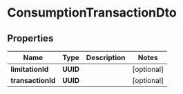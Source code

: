 

# ConsumptionTransactionDto


## Properties

| Name | Type | Description | Notes |
|------------ | ------------- | ------------- | -------------|
|**limitationId** | **UUID** |  |  [optional] |
|**transactionId** | **UUID** |  |  [optional] |



